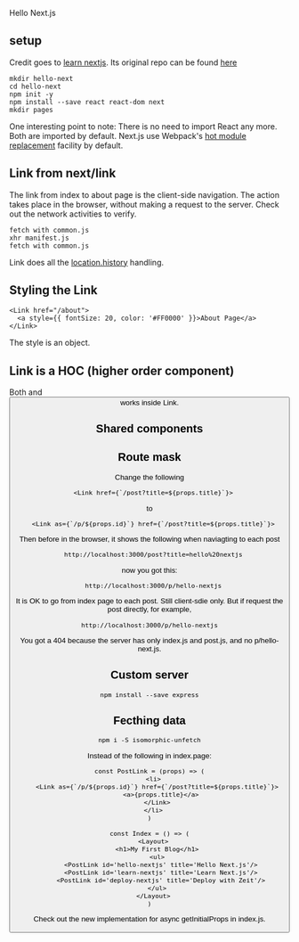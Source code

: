 Hello Next.js

## setup
Credit goes to [learn nextjs](https://learnnextjs.com/).
Its original repo can be found [here](https://github.com/arunoda/learnnextjs-demo)

```
mkdir hello-next
cd hello-next
npm init -y
npm install --save react react-dom next
mkdir pages
```
One interesting point to note:
There is no need to import React any more. Both are imported by default.
Next.js use Webpack's [hot module replacement](https://webpack.js.org/concepts/hot-module-replacement/) facility by default.

## Link from next/link
The link from index to about page is the client-side navigation. 
The action takes place in the browser, without making a request to the server.
Check out the network activities to verify.
```
fetch with common.js
xhr manifest.js
fetch with common.js
```
Link does all the [location.history](https://developer.mozilla.org/en-US/docs/Web/API/History_API) handling.

## Styling the Link
```
<Link href="/about">
  <a style={{ fontSize: 20, color: '#FF0000' }}>About Page</a>
</Link>
```
The style is an object.

## Link is a HOC (higher order component)
Both <a> and <button> works inside Link.

## Shared components

## Route mask
Change the following
``` 
  <Link href={`/post?title=${props.title}`}>
```
to
```
  <Link as={`/p/${props.id}`} href={`/post?title=${props.title}`}>
```
Then before in the browser, it shows the following when naviagting to each post
```
  http://localhost:3000/post?title=hello%20nextjs
```
now you got this:
```
  http://localhost:3000/p/hello-nextjs
```
It is OK to go from index page to each post. Still client-sdie only. 
But if request the post directly, for example, 
```
http://localhost:3000/p/hello-nextjs
```
You got a 404 because the server has only index.js and post.js, and no p/hello-next.js.

## Custom server
```
npm install --save express
```

## Fecthing data
```
npm i -S isomorphic-unfetch
```

Instead of the following in index.page:
```
const PostLink = (props) => (
  <li>
    <Link as={`/p/${props.id}`} href={`/post?title=${props.title}`}>
      <a>{props.title}</a>
    </Link>
  </li>
)

const Index = () => (
  <Layout>
    <h1>My First Blog</h1>
    <ul>
      <PostLink id='hello-nextjs' title='Hello Next.js'/>
      <PostLink id='learn-nextjs' title='Learn Next.js'/>
      <PostLink id='deploy-nextjs' title='Deploy with Zeit'/>
    </ul>
  </Layout>
)
```
Check out the new implementation for async getInitialProps in index.js.

